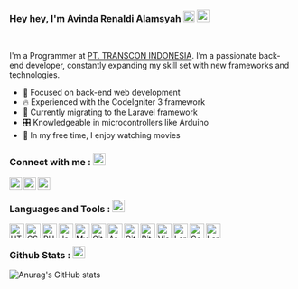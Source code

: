 ### Hey hey, I'm Avinda Renaldi Alamsyah <img src="https://raw.githubusercontent.com/Tarikul-Islam-Anik/Animated-Fluent-Emojis/master/Emojis/Hand%20gestures/Waving%20Hand.png" alt="Waving Hand" width="20" height="20" /> <img src="https://raw.githubusercontent.com/Tarikul-Islam-Anik/Animated-Fluent-Emojis/master/Emojis/Smilies/Beaming%20Face%20with%20Smiling%20Eyes.png" alt="Beaming Face with Smiling Eyes" width="22" height="22" />

<br />

I'm a Programmer at [PT. TRANSCON INDONESIA][website]. I’m a passionate back-end developer, constantly expanding my skill set with new frameworks and technologies.

- 🔩 Focused on back-end web development
- 🔥 Experienced with the CodeIgniter 3 framework
- 🎨 Currently migrating to the Laravel framework
- 🎛️ Knowledgeable in microcontrollers like Arduino
- 🎥 In my free time, I enjoy watching movies

### Connect with me : <img src="https://raw.githubusercontent.com/Tarikul-Islam-Anik/Animated-Fluent-Emojis/master/Emojis/Hand%20gestures/Call%20Me%20Hand.png" alt="Call Me Hand" width="22" height="22" />

[<img align="left" alt="Avinda Alamsyah | Facebook" width="22px" src="https://cdn.simpleicons.org/facebook" />][facebook]
[<img align="left" alt="Avinda Alamsyah | LinkedIn" width="22px" src="https://cdn.simpleicons.org/linkedin" />][linkedin]
[<img align="left" alt="Avinda Alamsyah | Instagram" width="22px" src="https://cdn.simpleicons.org/instagram" />][instagram]

<br />

### Languages and Tools : <img src="https://raw.githubusercontent.com/Tarikul-Islam-Anik/Animated-Fluent-Emojis/master/Emojis/Travel%20and%20places/Rocket.png" alt="Rocket" width="22" height="22" />

<img align="left" title="HTML5" alt="HTML5" width="26px" src="https://cdn.simpleicons.org/html5" />
<img align="left" title="CSS3" alt="CSS3" width="26px" src="https://cdn.simpleicons.org/css3" />
<img align="left" title="PHP" alt="PHP" width="26px" src="https://cdn.simpleicons.org/php" />
<img align="left" title="Javascript" alt="JavaScript" width="26px" src="https://cdn.simpleicons.org/javascript" />
<img align="left" title="MySQL" alt="MySQL" width="26px" src="https://cdn.simpleicons.org/mysql/black/white" />
<img align="left" title="Git" alt="Git" width="26px" src="https://cdn.simpleicons.org/git" />
<img align="left" title="Arduino" alt="Arduino" height="26px" src="https://cdn.simpleicons.org/arduino" />
<img align="left" title="Github" alt="GitHub" width="26px" src="https://cdn.simpleicons.org/github/black/white" />
<img align="left" title="Bitbucket" alt="Bitbucket" width="26px" src="https://cdn.simpleicons.org/bitbucket" />
<img align="left" title="Visual Studio Code" alt="Visual Studio Code" width="26px" src="https://img.icons8.com/?size=100&id=9OGIyU8hrxW5&format=png&color=000000" />
<img align="left" title="Laragon" alt="Laragon" width="26px" src="https://cdn.simpleicons.org/laragon" />
<img align="left" title="CodeIgniter" alt="CodeIgniter" width="26px" src="https://cdn.simpleicons.org/codeigniter" />
<img align="left" title="Laravel" alt="Laravel" width="26px" src="https://cdn.simpleicons.org/laravel" />

<br />

### Github Stats : <img src="https://raw.githubusercontent.com/Tarikul-Islam-Anik/Animated-Fluent-Emojis/master/Emojis/Objects/Bar%20Chart.png" alt="Bar Chart" width="22" height="22" />

![Anurag's GitHub stats](https://github-readme-stats.vercel.app/api?username=AvindaAlamsyah&count_private=true&show_icons=true&theme=transparent)

<br />
<br />

[website]: https://www.transcon-indonesia.com/
[facebook]: https://www.facebook.com/avinda.alamsyahsastrohardjono/
[instagram]: https://www.instagram.com/alamsyahsastrohardjono/
[linkedin]: https://www.linkedin.com/in/avinda-alamsyah-4633a813a/
